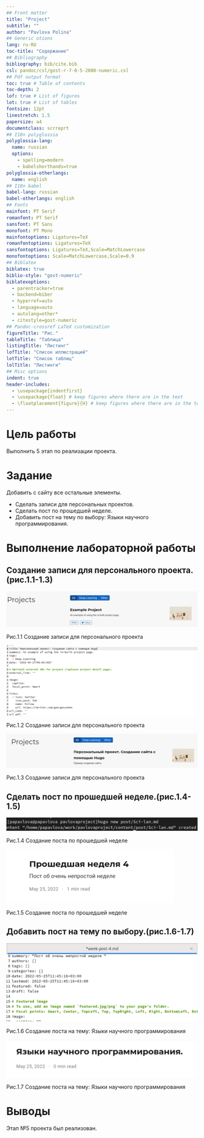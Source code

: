 ```yaml
---
## Front matter
title: "Project"
subtitle: ""
author: "Pavlova Polina"
## Generic otions
lang: ru-RU
toc-title: "Содержание"
## Bibliography
bibliography: bib/cite.bib
csl: pandoc/csl/gost-r-7-0-5-2008-numeric.csl
## Pdf output format
toc: true # Table of contents
toc-depth: 2
lof: true # List of figures
lot: true # List of tables
fontsize: 12pt
linestretch: 1.5
papersize: a4
documentclass: scrreprt
## I18n polyglossia
polyglossia-lang:
  name: russian
  options:
	- spelling=modern
	- babelshorthands=true
polyglossia-otherlangs:
  name: english
## I18n babel
babel-lang: russian
babel-otherlangs: english
## Fonts
mainfont: PT Serif
romanfont: PT Serif
sansfont: PT Sans
monofont: PT Mono
mainfontoptions: Ligatures=TeX
romanfontoptions: Ligatures=TeX
sansfontoptions: Ligatures=TeX,Scale=MatchLowercase
monofontoptions: Scale=MatchLowercase,Scale=0.9
## Biblatex
biblatex: true
biblio-style: "gost-numeric"
biblatexoptions:
  - parentracker=true
  - backend=biber
  - hyperref=auto
  - language=auto
  - autolang=other*
  - citestyle=gost-numeric
## Pandoc-crossref LaTeX customization
figureTitle: "Рис."
tableTitle: "Таблица"
listingTitle: "Листинг"
lofTitle: "Список иллюстраций"
lotTitle: "Список таблиц"
lolTitle: "Листинги"
## Misc options
indent: true
header-includes:
  - \usepackage{indentfirst}
  - \usepackage{float} # keep figures where there are in the text
  - \floatplacement{figure}{H} # keep figures where there are in the text
---
```

# Цель работы

Выполнить 5 этап по реализации проекта.

# Задание

Добавить с сайту все остальные элементы.

- Сделать записи для персональных проектов.
- Сделать пост по прошедшей неделе.
- Добавить пост на тему по выбору: Языки научного программирования.

# Выполнение лабораторной работы

## Создание записи для персонального проекта.(рис.1.1-1.3)

![image](image/1.png)

Рис.1.1 Создание записи для персонального проекта

![image](image/2.png)

Рис.1.2 Создание записи для персонального проекта

![image](image/3.png)

Рис.1.3 Создание записи для персонального проекта

## Сделать пост по прошедшей неделе.(рис.1.4-1.5)

![image](image/4.png)

Рис.1.4 Создание поста по прошедшей неделе

![image](image/5.png)

Рис.1.5 Создание поста по прошедшей неделе

## Добавить пост на тему по выбору.(рис.1.6-1.7)

![image](image/6.png)

Рис.1.6 Создание поста на тему: Языки научного программирования

![image](image/7.png)

Рис.1.7 Создание поста на тему: Языки научного программирования

# Выводы

Этап №5 проекта был реализован.